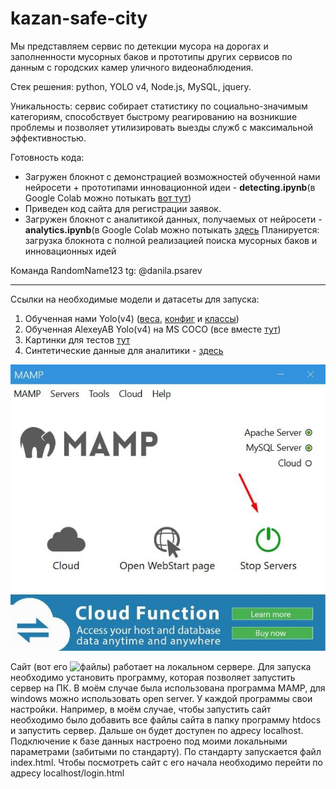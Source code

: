 # kazan-safe-city

Мы представляем сервис по детекции мусора на дорогах и заполненности мусорных баков и прототипы других сервисов по данным с городских камер уличного видеонаблюдения.

Стек решения: python, YOLO v4, Node.js, MySQL, jquery. 

Уникальность: сервис собирает статистику по социально-значимым категориям, способствует быстрому реагированию на возникшие проблемы и позволяет утилизировать выезды служб с максимальной эффективностью.

Готовность кода: 
*   Загружен блокнот с демонстрацией возможностей обученной нами нейросети + прототипами инновационной идеи  - **detecting.ipynb**(в Google Colab можно потыкать [вот тут](https://colab.research.google.com/drive/1LmyxJ_Iw7oBvdloJ4mQ4XOzqbSvL2E_J#scrollTo=eF32itPA5tQH))
*   Приведен код сайта для регистрации заявок. 
*   Загружен блокнот c аналитикой данных, получаемых от нейросети - **analytics.ipynb**(в Google Colab можно потыкать [здесь](https://colab.research.google.com/drive/1fcvG2pGh4M2Rr9ffDyB1OT624lay63qb?usp=sharing)
Планируется: загрузка блокнота с полной реализацией поиска мусорных баков и инновационных идей

Команда RandomName123
tg: @danila.psarev

-------
Ссылки на необходимые модели и датасеты для запуска:
1) Обученная нами Yolo(v4) ([веса](https://drive.google.com/file/d/142cfyQvu-TBshoNDFHg8wA4Tu09tQS7x/view?usp=sharing), [конфиг](https://drive.google.com/file/d/1XrCOuRW_1hXxTDCACo4sB4yn610n40-O/view?usp=sharing) и [классы](https://drive.google.com/file/d/16yQydO6YRk_6Pte2jYgsjwi1ziLmIfWD/view?usp=sharing))
2) Обученная AlexeyAB Yolo(v4) на MS COCO (все вместе [тут](https://drive.google.com/drive/folders/1myqcAWoi_2dBmUax6LYcs_A9yMrPRFG1?usp=sharing))
3) Картинки для тестов [тут](https://drive.google.com/drive/folders/1ZRBzBZ3Qd_Cl4rcRlgjXzpOtiVvNIUsm?usp=sharing)
4) Синтетические данные для аналитики - [здесь](https://docs.google.com/spreadsheets/d/1UqonEkA59Ai8FHxJ3JpxbI8mpEXhKWhb/edit?usp=sharing&ouid=117668986999935717641&rtpof=true&sd=true)

![mamp](pics/mamp.jpg)

Сайт (вот его ![файлы](site_requests/)) работает на локальном сервере. Для запуска необходимо установить программу, которая позволяет запустить сервер на ПК. В моём случае была использована программа MAMP, для windows можно использовать open server.
У каждой программы свои настройки. Например, в моём случае, чтобы запустить сайт необходимо было добавить все файлы сайта в папку программу htdocs и запустить сервер. Дальше он будет доступен по адресу localhost. Подключение к базе данных настроено под моими локальными параметрами (забитыми по стандарту).
По стандарту запускается файл index.html. Чтобы посмотреть сайт с его начала необходимо перейти по адресу localhost/login.html
